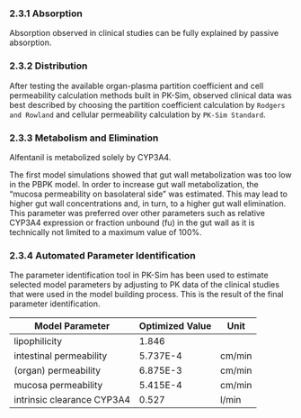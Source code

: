 ### 2.3.1	Absorption

Absorption observed in clinical studies can be fully explained by passive absorption.

### 2.3.2	Distribution

After testing the available organ-plasma partition coefficient and cell permeability calculation methods built in PK-Sim, observed clinical data was best described by choosing the partition coefficient calculation by `Rodgers and Rowland` and cellular permeability calculation by `PK-Sim Standard`. 

### 2.3.3	Metabolism and Elimination

Alfentanil is metabolized solely by CYP3A4. 

The first model simulations showed that gut wall metabolization was too low in the PBPK model. In order to increase gut wall metabolization, the “mucosa permeability on basolateral side” was estimated. This may lead to higher gut wall concentrations and, in turn, to a higher gut wall elimination. This parameter
was preferred over other parameters such as relative CYP3A4 expression or fraction unbound (fu) in the gut wall as it is technically not limited to a maximum value of 100%.



### 2.3.4	Automated Parameter Identification

The parameter identification tool in PK-Sim has been used to estimate selected model parameters by adjusting to PK data of the clinical studies that were used in the model building process. This is the result of the final parameter identification.

| Model Parameter            | Optimized Value | Unit |
| -------------------------- | --------------- | ---- |
| lipophilicity              | 1.846           |        |
| intestinal permeability    | 5.737E-4        | cm/min |
| (organ) permeability       | 6.875E-3        | cm/min |
| mucosa permeability        | 5.415E-4        | cm/min |
| intrinsic clearance CYP3A4 | 0.527           | l/min  |


